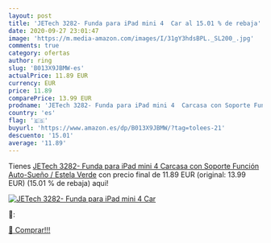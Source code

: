 ```yaml
---
layout: post
title: 'JETech 3282- Funda para iPad mini 4  Car al 15.01 % de rebaja'
date: 2020-09-27 23:01:47
image: 'https://m.media-amazon.com/images/I/31gY3hdsBPL._SL200_.jpg'
comments: true
category: ofertas
author: ring
slug: 'B013X9JBMW-es'
actualPrice: 11.89 EUR
currency: EUR
price: 11.89
comparePrice: 13.99 EUR
prodname: 'JETech 3282- Funda para iPad mini 4  Carcasa con Soporte Función  Auto-Sueño / Estela  Verde'
country: 'es'
flag: '🇪🇸'
buyurl: 'https://www.amazon.es/dp/B013X9JBMW/?tag=tolees-21'
descuento: '15.01'
average: '11.89'
---
```


Tienes [JETech 3282- Funda para iPad mini 4  Carcasa con Soporte Función  Auto-Sueño / Estela  Verde](https://www.amazon.es/dp/B013X9JBMW/?tag=tolees-21) con precio final de  11.89 EUR (original: 13.99 EUR) (15.01 %  de rebaja) aqui!

[![JETech 3282- Funda para iPad mini 4  Car](https://m.media-amazon.com/images/I/31gY3hdsBPL._SL200_.jpg)](https://www.amazon.es/dp/B013X9JBMW/?tag=tolees-21)

🔎:


[🛒 Comprar!!!](https://www.amazon.es/dp/B013X9JBMW/?tag=tolees-21)
